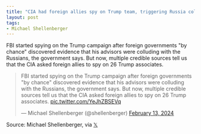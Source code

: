```yaml
---
title: "CIA had foreign allies spy on Trump team, triggering Russia collusion hoax, Sources Say"
layout: post
tags:
- Michael Shellenberger
---
```


FBI started spying on the Trump campaign after foreign governments "by chance" discovered evidence that his advisors were colluding with the Russians, the government says. But now, multiple credible sources tell us that the CIA asked foreign allies to spy on 26 Trump associates.

<blockquote class="twitter-tweet"><p lang="en" dir="ltr">FBI started spying on the Trump campaign after foreign governments &quot;by chance&quot; discovered evidence that his advisors were colluding with the Russians, the government says. But now, multiple credible sources tell us that the CIA asked foreign allies to spy on 26 Trump associates. <a href="https://t.co/YeJhZBSEVq">pic.twitter.com/YeJhZBSEVq</a></p>&mdash; Michael Shellenberger (@shellenberger) <a href="https://twitter.com/shellenberger/status/1757486508570030462?ref_src=twsrc%5Etfw">February 13, 2024</a></blockquote> <script async src="https://platform.twitter.com/widgets.js" charset="utf-8"></script>

Source: Michael Shellenberger, via [𝕏](https://x.com)
